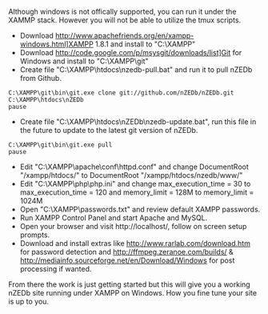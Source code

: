 Although windows is not offically supported, you can run it under the XAMMP stack. However you will not be able to utilize the tmux scripts.

* Download http://www.apachefriends.org/en/xampp-windows.html]XAMPP 1.8.1 and install to "C:\XAMPP\"   
* Download http://code.google.com/p/msysgit/downloads/list]Git for Windows and install to "C:\XAMPP\git\"  
* Create file "C:\XAMPP\htdocs\nzedb-pull.bat" and run it to pull nZEDb from Github.

```@echo off  
C:\XAMPP\git\bin\git.exe clone git://github.com/nZEDb/nZEDb.git C:\XAMPP\htdocs\nZEDb  
pause  
```

* Create file "C:\XAMPP\htdocs\nZEDb\nzedb-update.bat", run this file in the future to update to the latest git version of nZEDb.

```@echo off  
C:\XAMPP\git\bin\git.exe pull  
pause  
```

* Edit "C:\XAMPP\apache\conf\httpd.conf" and change DocumentRoot "/xampp/htdocs/" to DocumentRoot "/xampp/htdocs/nzedb/www/"  
* Edit "C:\XAMPP\php\php.ini" and change max_execution_time = 30 to max_execution_time = 120 and memory_limit = 128M to memory_limit = 1024M  
* Open "C:\XAMPP\passwords.txt" and review default XAMPP passwords.  
* Run XAMPP Control Panel and start Apache and MySQL.  
* Open your browser and visit http://localhost/, follow on screen setup prompts.  
* Download and install extras like http://www.rarlab.com/download.htm for password detection and http://ffmpeg.zeranoe.com/builds/ & http://mediainfo.sourceforge.net/en/Download/Windows for post processing if wanted.

From there the work is just getting started but this will give you a working nZEDb site running under XAMPP on Windows. How you fine tune your site is up to you.

